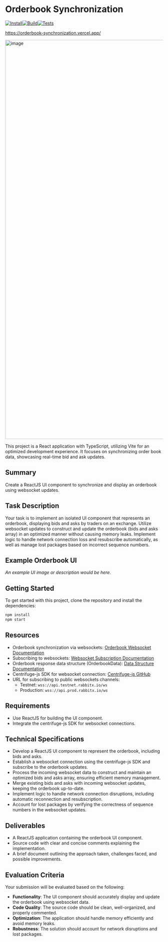 # Orderbook Synchronization
[![Install](https://github.com/Vaporjawn/orderbook_synchronization/actions/workflows/install.js.yml/badge.svg)](https://github.com/Vaporjawn/orderbook_synchronization/actions/workflows/install.js.yml)[![Build](https://github.com/Vaporjawn/orderbook_synchronization/actions/workflows/build.js.yml/badge.svg)](https://github.com/Vaporjawn/orderbook_synchronization/actions/workflows/build.js.yml)[![Tests](https://github.com/Vaporjawn/orderbook_synchronization/actions/workflows/tests.js.yml/badge.svg)](https://github.com/Vaporjawn/orderbook_synchronization/actions/workflows/tests.js.yml)

https://orderbook-synchronization.vercel.app/

<img width="1271" alt="image" src="https://github.com/Vaporjawn/orderbook_synchronization/assets/15694665/992a26b5-cf77-4d9d-8441-b6cde4cbe1b2">


This project is a React application with TypeScript, utilizing Vite for an optimized development experience. It focuses on synchronizing order book data, showcasing real-time bid and ask updates.

## Summary

Create a ReactJS UI component to synchronize and display an orderbook using websocket updates.

## Task Description

Your task is to implement an isolated UI component that represents an orderbook, displaying bids and asks by traders on an exchange. Utilize websocket updates to construct and update the orderbook (bids and asks array) in an optimized manner without causing memory leaks. Implement logic to handle network connection loss and resubscribe automatically, as well as manage lost packages based on incorrect sequence numbers.

## Example Orderbook UI

*An example UI image or description would be here.*

## Getting Started

To get started with this project, clone the repository and install the dependencies:

```sh
npm install
npm start
```

## Resources

- Orderbook synchronization via websockets: [Orderbook Websocket Documentation](https://docs.rabbitx.io/api-documentation/websocket/orderbook)
- Subscribing to websockets: [Websocket Subscription Documentation](https://docs.rabbitx.io/api-documentation/websocket)
- Orderbook response data structure (OrderbookData): [Data Structure Documentation](https://docs.rabbitx.io/api-documentation/data-structure)
- Centrifuge-js SDK for websocket connection: [Centrifuge-js GitHub](https://github.com/centrifugal/centrifuge-js)
- URL for subscribing to public websockets channels:
  - Testnet: `wss://api.testnet.rabbitx.io/ws`
  - Production: `wss://api.prod.rabbitx.io/ws`

## Requirements

- Use ReactJS for building the UI component.
- Integrate the centrifuge-js SDK for websocket connections.

## Technical Specifications

- Develop a ReactJS UI component to represent the orderbook, including bids and asks.
- Establish a websocket connection using the centrifuge-js SDK and subscribe to the orderbook updates.
- Process the incoming websocket data to construct and maintain an optimized bids and asks array, ensuring efficient memory management.
- Merge existing bids and asks with incoming websocket updates, keeping the orderbook up-to-date.
- Implement logic to handle network connection disruptions, including automatic reconnection and resubscription.
- Account for lost packages by verifying the correctness of sequence numbers in the websocket updates.

## Deliverables

- A ReactJS application containing the orderbook UI component.
- Source code with clear and concise comments explaining the implementation.
- A brief document outlining the approach taken, challenges faced, and possible improvements.

## Evaluation Criteria

Your submission will be evaluated based on the following:

- **Functionality**: The UI component should accurately display and update the orderbook using websocket data.
- **Code Quality**: The source code should be clean, well-organized, and properly commented.
- **Optimization**: The application should handle memory efficiently and avoid memory leaks.
- **Robustness**: The solution should account for network disruptions and lost packages.

